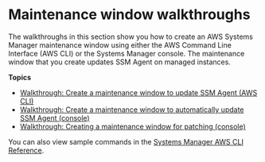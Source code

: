# Maintenance window walkthroughs<a name="maintenance-window-walkthroughs"></a>

The walkthroughs in this section show you how to create an AWS Systems Manager maintenance window using either the AWS Command Line Interface \(AWS CLI\) or the Systems Manager console\. The maintenance window that you create updates SSM Agent on managed instances\.

**Topics**
+ [Walkthrough: Create a maintenance window to update SSM Agent \(AWS CLI\)](mw-walkthrough-cli.md)
+ [Walkthrough: Create a maintenance window to automatically update SSM Agent \(console\)](mw-walkthrough-console.md)
+ [Walkthrough: Creating a maintenance window for patching \(console\)](sysman-patch-mw-console.md)

You can also view sample commands in the [Systems Manager AWS CLI Reference](https://docs.aws.amazon.com/cli/latest/reference/ssm/)\.
